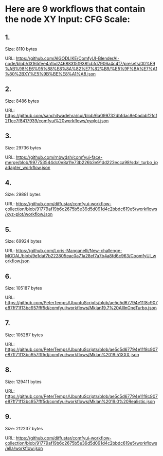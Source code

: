 # Here are 9 workflows that contain the node XY Input: CFG Scale:

## 1. 

Size: 8110 bytes

URL: https://github.com/AIGODLIKE/ComfyUI-BlenderAI-node/blob/d3165fee4a1bd24688315f938fcbfd7906a4c4f7/presets/00%E9%AB%98%E6%95%88%E8%8A%82%E7%82%B9/%E5%9F%BA%E7%A1%80%2BXY%E5%9B%BE%E8%A1%A8.json

## 2. 

Size: 8486 bytes

URL: https://github.com/sanchitwadehra/cui/blob/6a099732dbfdac8e0adabf2fcf2f1cc7f8417939/comfyui%20workflows/xyplot.json

## 3. 

Size: 29736 bytes

URL: https://github.com/rnbwdsh/comfyui-face-merge/blob/997753544dc0e8a11e73b226b3e91dd223ecca98/sdxl_turbo_ipadapter_workflow.json

## 4. 

Size: 29881 bytes

URL: https://github.com/diffustar/comfyui-workflow-collection/blob/91779af19b6c2675b5e39d5d091d4c2bbdc619e5/workflows/xyz-plot/workflow.json

## 5. 

Size: 69924 bytes

URL: https://github.com/Loris-Manganelli/New-challenge-MODAL/blob/9e1daf7b222805eac0a71a28ef7a7b4a8fd6c963/CoomfyUI_workflow.json

## 6. 

Size: 105187 bytes

URL: https://github.com/PeterTemps/UbuntuScripts/blob/ae5c5d67794e11f8c907e87ff71f13bc957fff5d/comfyui/workflows/Mklan19.7%20AllInOneTurbo.json

## 7. 

Size: 105287 bytes

URL: https://github.com/PeterTemps/UbuntuScripts/blob/ae5c5d67794e11f8c907e87ff71f13bc957fff5d/comfyui/workflows/Mklan%2019.51XXX.json

## 8. 

Size: 129411 bytes

URL: https://github.com/PeterTemps/UbuntuScripts/blob/ae5c5d67794e11f8c907e87ff71f13bc957fff5d/comfyui/workflows/Mklan%2019.0%20Realistic.json

## 9. 

Size: 212237 bytes

URL: https://github.com/diffustar/comfyui-workflow-collection/blob/91779af19b6c2675b5e39d5d091d4c2bbdc619e5/workflows/ella/workflow.json

